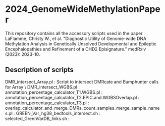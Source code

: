 # 2024_GenomeWideMethylationPaper

This repository contains all the accessory scripts used in the paper LaFlamme, Christy W., et al. "Diagnostic Utility of Genome-wide DNA Methylation Analysis in Genetically Unsolved Developmental and Epileptic Encephalopathies and Refinement of a CHD2 Episignature." medRxiv (2023): 2023-10.

## Description of scripts
DMR_intersect_Array.pl : Script to intersect DMRcate and Bumphunter calls for Array \\
DMR_intersect_WGBS.pl : 
annotation_percentage_calculator_T1.WGBS.pl :
annotation_percentage_calculator_T2.EPIC.and.WGBSOverlap.pl :
annotation_percentage_calculator_T3.pl :
overlap_calculator_and_merge_DMRs_count_samples_merge_sample_names.pl : 
GREEN_Var_hg38_bedtools_intersect.sh : 
selected_GreenVarDB_links.sh :